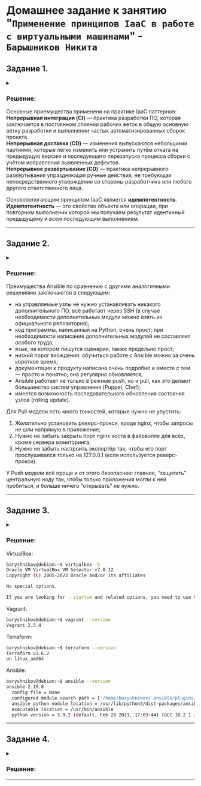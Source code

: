 # Домашнее задание к занятию "`Применение принципов IaaC в работе с виртуальными машинами`" - `Барышников Никита`


## Задание 1.
<details>
	<summary></summary>
      <br>

- Опишите основные преимущества применения на практике IaaC-паттернов.
- Какой из принципов IaaC является основополагающим?

</details>

### Решение:

Основные приемущества применени на практике IaaC паттернов:  
**Непрерывная интеграция (CI)** — практика разработки ПО, которая заключается в постоянном слиянии рабочих веток в общую основную ветку разработки и выполнении частых автоматизированных сборок проекта.  
**Непрерывная доставка (CD)** — изменения выпускаются небольшими партиями, которые легко изменить или устранить путём отката на предыдущую версию и последующего перезапуска процесса сборки с учётом исправления выявленных дефектов.  
**Непрерывное развёртывание (CD)** — практика непрерывного развёртывания упраздняющая ручные действия, не требующая непосредственного утверждения со стороны разработчика или любого другого ответственного лица.

Основопологающим принципом IaaC является **идемпотентность**.  
**Идемпотентность** — это свойство объекта или операции, при повторном выполнении которой мы получаем результат идентичный предыдущему и всем последующим выполнениям.

---

## Задание 2.
<details>
	<summary></summary>
      <br>

- Чем Ansible выгодно отличается от других систем управление конфигурациями?
- Какой, на ваш взгляд, метод работы систем конфигурации более надёжный — push или pull?

</details>

### Решение:

Преимущества Ansible по сравнению с другими аналогичными решениями заключаются в следующем:

- на управляемые узлы не нужно устанавливать никакого дополнительного ПО, всё работает через SSH (в случае необходимости дополнительные модули можно взять из официального репозитория);
- код программы, написанный на Python, очень прост; при необходимости написание дополнительных модулей не составляет особого труда;
- язык, на котором пишутся сценарии, также предельно прост;
- низкий порог вхождения: обучиться работе с Ansible можно за очень короткое время;
- документация к продукту написана очень подробно и вместе с тем — просто и понятно; она регулярно обновляется;
- Ansible работает не только в режиме push, но и pull, как это делают большинство систем управления (Puppet, Chef);
- имеется возможность последовательного обновления состояния узлов (rolling update).

Для Pull модели есть много тонкостей, которые нужно не упустить:  
1. Желательно установить реверс-прокси, вроде nginx, чтобы запросы не шли напрямую в приложение;
2. Нужно не забыть закрыть порт nginx хоста в файрволле для всех, кроме сервера мониторинга;
3. Нужно не забыть настроить экспортёр так, чтобы его порт прослушивался только на 127.0.0.1 (если используется реверс-прокси).

У Push модели всё проще и от этого безопаснее: главное, “защитить” центральную ноду так, чтобы только приложения могли к ней пробиться, и больше ничего “открывать” не нужно.

---

## Задание 3.
<details>
	<summary></summary>
      <br>

Установите на личный компьютер:

- VirtualBox ([ссылка для установки](https://www.virtualbox.org/)),
- Vagrant ([ссылка для установки](https://github.com/netology-code/devops-materials)),
- Terraform ([ссылка для установки](https://github.com/netology-code/devops-materials/blob/master/README.md)),
- Ansible.

*Приложите вывод команд установленных версий каждой из программ, оформленный в Markdown.*

</details>

### Решение:

VirtualBox:
```bash
baryshnikov@debian:~$ virtualbox -h
Oracle VM VirtualBox VM Selector v7.0.12
Copyright (C) 2005-2023 Oracle and/or its affiliates

No special options.

If you are looking for --startvm and related options, you need to use VirtualBoxVM.
```

Vagrant:
```bash
baryshnikov@debian:~$ vagrant --version
Vagrant 2.3.4
```

Terraform:
```bash
baryshnikov@debian:~$ terraform --version
Terraform v1.6.2
on linux_amd64
```

Ansible:
```bash
baryshnikov@debian:~$ ansible --version
ansible 2.10.8
  config file = None
  configured module search path = ['/home/baryshnikov/.ansible/plugins/modules', '/usr/share/ansible/plugins/modules']
  ansible python module location = /usr/lib/python3/dist-packages/ansible
  executable location = /usr/bin/ansible
  python version = 3.9.2 (default, Feb 28 2021, 17:03:44) [GCC 10.2.1 20210110]
```

---

## Задание 4.
<details>
	<summary></summary>
      <br>

Воспроизведите практическую часть лекции самостоятельно.

- Создайте виртуальную машину.
- Зайдите внутрь ВМ, убедитесь, что Docker установлен с помощью команды
```
docker ps,
```
Vagrantfile из лекции и код ansible находятся в [папке](https://github.com/netology-code/virt-homeworks/tree/virt-11/05-virt-02-iaac/src).

Примечание. Если Vagrant выдаёт ошибку:
```
URL: ["https://vagrantcloud.com/bento/ubuntu-20.04"]     
Error: The requested URL returned error: 404:
```

выполните следующие действия:

1. Скачайте с [сайта](https://app.vagrantup.com/bento/boxes/ubuntu-20.04) файл-образ "bento/ubuntu-20.04".
2. Добавьте его в список образов Vagrant: "vagrant box add bento/ubuntu-20.04 <путь к файлу>".

*Приложите скриншоты в качестве решения на эту задачу.*

</details>

### Решение:



---